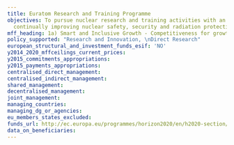```yaml
---
title: Euratom Research and Training Programme
objectives: To pursue nuclear research and training activities with an emphasis on
  continually improving nuclear safety, security and radiation protection.
mff_heading: 1a) Smart and Inclusive Growth - Competitiveness for growth and jobs
policy_supported: "Research and Innovation, \nDirect Research"
european_structural_and_investment_funds_esif: 'NO'
y2014_2020_mffceilings_current_prices: 
y2015_commitments_appropriations: 
y2015_payments_appropriations: 
centralised_direct_management: 
centralised_indirect_management: 
shared_management: 
decentralised_management: 
joint_management: 
managing_countries: 
managing_dg_or_agencies: 
eu_members_states_excluded: 
funds_url: http://ec.europa.eu/programmes/horizon2020/en/h2020-section/euratom
data_on_beneficiaries: 
---
```

